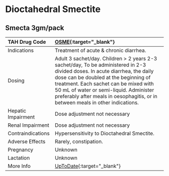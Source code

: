 # Dioctahedral Smectite

## Smecta 3gm/pack

| TAH Drug Code      | [OSME](https://www.tahsda.org.tw/drugs/hissearch.php?drug_code=OSME){:target="_blank"}                                                                                                                                                                                                                                                    |
|:-------------------|:------------------------------------------------------------------------------------------------------------------------------------------------------------------------------------------------------------------------------------------------------------------------------------------------------------------------------------------|
| Indications        | Treatment of acute & chronic diarrhea.                                                                                                                                                                                                                                                                                                    |
| Dosing             | Adult 3 sachet/day. Children > 2 years 2-3 sachet/day, To be administered in 2-3 divided doses. In acute diarrhea, the daily dose can be doubled at the beginning of treatment. Each sachet can be mixed with 50 mL of water or semi-liquid. Administer preferably after meals in oesophagitis, or in between meals in other indications. |
| Hepatic Impairment | Dose adjustment not necessary                                                                                                                                                                                                                                                                                                             |
| Renal Impairment   | Dose adjustment not necessary                                                                                                                                                                                                                                                                                                             |
| Contraindications  | Hypersensitivity to Dioctahedral Smectite.                                                                                                                                                                                                                                                                                                |
| Adverse Effects    | Rarely, constipation.                                                                                                                                                                                                                                                                                                                     |
| Pregnancy          | Unknown                                                                                                                                                                                                                                                                                                                                   |
| Lactation          | Unknown                                                                                                                                                                                                                                                                                                                                   |
| More Info          | [UpToDate](https://www.uptodate.com/contents/dioctahedral-smectite-drug-information){:target="_blank"}                                                                                                                                                                                                                                    |

